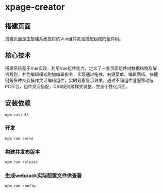 # xpage-creator

## 搭建页面

搭建页面是由搭建系统提供的Vue组件灵活搭配组成的组件树。

## 核心技术

搭建系统基于Vue实现，利用Vue组件能力，定义了一套页面组件树数据结构及解析规则，并为编辑模式附加编辑指令，实现通过拖拽、右键菜单、编辑面板、快捷键等多种交互操作灵活编辑组件，实时观察显示效果。通过不同组件适配移动与PC平台，组件灵活搭配，CSS规则级样式调整，完全个性化页面。

## 安装依赖

``` bash
npm install
```

### 开发

``` bash
npm run serve
```

### 构建并发布版本

``` bash
npm run release
```

### 生成webpack实际配置文件供查看

``` bash
npm run config
```
